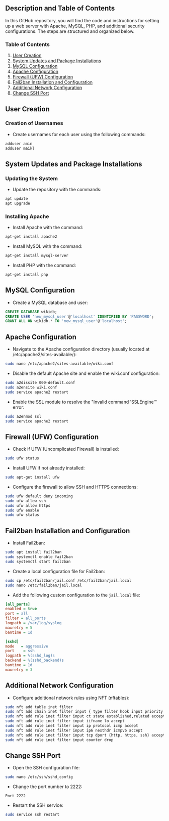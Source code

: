 ## Description and Table of Contents

In this GitHub repository, you will find the code and instructions for setting up a web server with Apache, MySQL, PHP, and additional security configurations. The steps are structured and organized below.

### Table of Contents
1. [User Creation](#user-creation)
2. [System Updates and Package Installations](#system-updates-and-package-installations)
3. [MySQL Configuration](#mysql-configuration)
4. [Apache Configuration](#apache-configuration)
5. [Firewall (UFW) Configuration](#firewall-ufw-configuration)
6. [Fail2ban Installation and Configuration](#fail2ban-installation-and-configuration)
7. [Additional Network Configuration](#additional-network-configuration)
8. [Change SSH Port](#change-ssh-port)

## User Creation
### Creation of Usernames
- Create usernames for each user using the following commands:

```bash
adduser amin
adduser maikl
```

## System Updates and Package Installations
### Updating the System
- Update the repository with the commands:

```bash
apt update
apt upgrade
```

### Installing Apache
- Install Apache with the command:

```bash
apt-get install apache2
```
- Install MySQL with the command:

```bash
apt-get install mysql-server
```
- Install PHP with the command:

```bash
apt-get install php
```
## MySQL Configuration
- Create a MySQL database and user:

```sql
CREATE DATABASE wikidb;
CREATE USER 'new_mysql_user'@'localhost' IDENTIFIED BY 'PASSWORD';
GRANT ALL ON wikidb.* TO 'new_mysql_user'@'localhost';
```

## Apache Configuration
- Navigate to the Apache configuration directory (usually located at /etc/apache2/sites-available/):

```bash
sudo nano /etc/apache2/sites-available/wiki.conf
```

- Disable the default Apache site and enable the wiki.conf configuration:

```bash
sudo a2dissite 000-default.conf
sudo a2ensite wiki.conf
sudo service apache2 restart
```

- Enable the SSL module to resolve the "Invalid command 'SSLEngine'" error:

```bash
sudo a2enmod ssl
sudo service apache2 restart
```

## Firewall (UFW) Configuration
- Check if UFW (Uncomplicated Firewall) is installed:

```bash
sudo ufw status
```

- Install UFW if not already installed:

```bash
sudo apt-get install ufw
```

- Configure the firewall to allow SSH and HTTPS connections:

```bash
sudo ufw default deny incoming
sudo ufw allow ssh
sudo ufw allow https
sudo ufw enable
sudo ufw status
```

## Fail2ban Installation and Configuration
- Install Fail2ban:

```bash
sudo apt install fail2ban
sudo systemctl enable fail2ban
sudo systemctl start fail2ban
```

- Create a local configuration file for Fail2ban:

```bash
sudo cp /etc/fail2ban/jail.conf /etc/fail2ban/jail.local
sudo nano /etc/fail2ban/jail.local
```

- Add the following custom configuration to the `jail.local` file:

```ini
[all_ports]
enabled = true
port = all
filter = all_ports
logpath = /var/log/syslog
maxretry = 5
bantime = 1d

[sshd]
mode   = aggressive
port    = ssh
logpath = %(sshd_log)s
backend = %(sshd_backend)s
bantime = 1d
maxretry = 3
```

## Additional Network Configuration
- Configure additional network rules using NFT (nftables):

```bash
sudo nft add table inet filter
sudo nft add chain inet filter input { type filter hook input priority 0 \; }
sudo nft add rule inet filter input ct state established,related accept
sudo nft add rule inet filter input iifname lo accept
sudo nft add rule inet filter input ip protocol icmp accept
sudo nft add rule inet filter input ip6 nexthdr icmpv6 accept
sudo nft add rule inet filter input tcp dport {http, https, ssh} accept
sudo nft add rule inet filter input counter drop
```

## Change SSH Port
- Open the SSH configuration file:

```bash
sudo nano /etc/ssh/sshd_config
```

- Change the port number to 2222:

```
Port 2222
```

- Restart the SSH service:

```bash
sudo service ssh restart
```


